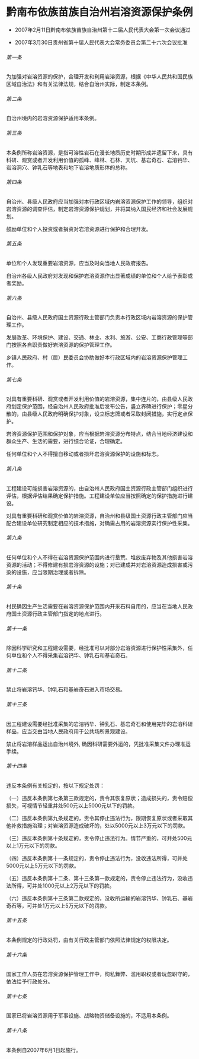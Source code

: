 # 黔南布依族苗族自治州岩溶资源保护条例

- 2007年2月11日黔南布依族苗族自治州第十二届人民代表大会第一次会议通过

- 2007年3月30日贵州省第十届人民代表大会常务委员会第二十六次会议批准

<!-- INFO END -->

###### 第一条

为加强对岩溶资源的保护，合理开发和利用岩溶资源，根据《中华人民共和国民族区域自治法》和有关法律法规，结合自治州实际，制定本条例。

###### 第二条

自治州境内的岩溶资源保护适用本条例。

###### 第三条

本条例所称岩溶资源，是指可溶性岩石在漫长地质历史时期形成并遗留下来，具有科研、观赏或者开发利用价值的孤峰、峰林、石林、天坑、基岩奇石、岩溶钙华、岩溶洞穴、钟乳石等地表和地下岩溶地质形体的总称。

###### 第四条

自治州、县级人民政府应当加强对本行政区域内岩溶资源保护工作的领导，组织对岩溶资源的调查评估，制定岩溶资源保护规划，并将其纳入国民经济和社会发展规划。

鼓励单位和个人投资或者捐资对岩溶资源进行保护和合理开发。

###### 第五条

单位和个人发现重要岩溶资源，应当及时向当地人民政府报告。

自治州各级人民政府对发现和保护岩溶资源作出显著成绩的单位和个人给予表彰或者奖励。

###### 第六条

自治州、县级人民政府国土资源行政主管部门负责本行政区域内岩溶资源的保护管理工作。

发展改革、环境保护、建设、交通、林业、水利、旅游、公安、工商行政管理等部门按照各自职责做好岩溶资源的保护管理工作。

乡镇人民政府、村（居）民委员会协助做好本行政区域内的岩溶资源保护管理工作。

###### 第七条

对具有重要科研、观赏或者开发利用价值的岩溶资源，集中连片的，由县级人民政府划定保护范围，经自治州人民政府批准后发布公告，竖立界碑进行保护；零星分散的，由县级人民政府明确保护对象，设立标志牌或者采取封闭措施，实行定点保护。

岩溶资源保护范围和保护对象，应当根据岩溶资源分布特点，结合当地经济建设和群众生产、生活的需要，进行综合论证，合理确定。

任何单位和个人不得擅自移动或者损坏岩溶资源保护的设施和标志。

###### 第八条

工程建设可能损害岩溶资源的，由自治州人民政府国土资源行政主管部门组织进行评估，根据评估结果确定保护措施。工程建设单位应当按照确定的保护措施进行建设。

对具有重要科研和观赏价值的岩溶资源，自治州和县级国土资源行政主管部门应当配合建设单位研究制定相应的技术措施，对确需占用的岩溶资源实行保护性采集。

###### 第九条

任何单位和个人不得在岩溶资源保护范围内进行垦荒、堆放废弃物及其他损害岩溶资源的活动；不得修建有损岩溶资源的设施；对已建成并对岩溶资源造成损害或污染的设施，应当限期治理或者拆除。

###### 第十条

村民确因生产生活需要在岩溶资源保护范围内开采石料自用的，应当在当地人民政府国土资源行政主管部门指定的地点进行。

###### 第十一条

除因科学研究和工程建设需要，经批准可以对部分岩溶资源进行保护性采集外，任何单位和个人不得采集岩溶钙华、钟乳石和基岩奇石。

###### 第十二条

禁止将岩溶钙华、钟乳石和基岩奇石进入市场交易。

###### 第十三条

因工程建设需要经批准采集的岩溶钙华、钟乳石、基岩奇石和使用完毕的岩溶科研样品，应当交由当地人民政府用于公共场所景观建设。

禁止将岩溶样品运出自治州境外, 确因科研需要外运的，凭批准采集文件办理准运手续。

###### 第十四条

违反本条例有关规定的，按以下规定处罚：

（一）违反本条例第七条第三款规定的，责令其恢复原状；造成损失的，责令赔偿损失，可视情节轻重并处500元以上5000元以下的罚款。

（二）违反本条例第九条规定的，责令其停止违法行为，限期恢复原状或者采取其他补救措施治理；对岩溶资源造成破坏的，处以5000元以上3万元以下的罚款。

（三）违反本条例第十条规定的，责令停止违法行为。情节严重的，可并处500元以上1万元以下的罚款。

（四）违反本条例第十一条规定的，责令停止违法行为，没收违法所得，可并处5000元以上5万元以下的罚款。

（五）违反本条例第十二条、第十三条第一款规定的，责令停止违法行为，没收违法所得，可并处1000元以上2万元以下的罚款。

（六）违反本条例第十三条第二款规定的，没收所运输的岩溶钙华、钟乳石、基岩奇石等，可并处1万元以上5万元以下的罚款。

###### 第十五条

本条例规定的行政处罚，由有关行政主管部门依照法律规定的权限决定。

###### 第十六条

国家工作人员在岩溶资源保护管理工作中，徇私舞弊、滥用职权或者玩忽职守的，依法给予行政处分。

###### 第十七条

国家已将岩溶资源用于军事设施、战略物资储备设施的，不适用本条例。

###### 第十八条

本条例自2007年6月1日起施行。
